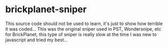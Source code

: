 # brickplanet-sniper

This source code should not be used to learn, it's just to show how terrible it was coded...
This was the original sniper used in PST, Wondersnipe, etc for BrickPlanet, this type of sniper is really slow at the time I was new to javascript and tried my best...

